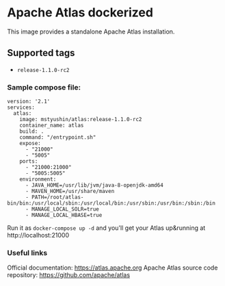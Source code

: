 # Apache Atlas dockerized
This image provides a standalone Apache Atlas installation.

## Supported tags
* `release-1.1.0-rc2`

### Sample compose file:
```
version: '2.1'
services:
  atlas:
    image: mstyushin/atlas:release-1.1.0-rc2
    container_name: atlas
    build: .
    command: "/entrypoint.sh"
    expose:
      - "21000"
      - "5005"
    ports:
      - "21000:21000"
      - "5005:5005"
    environment:
      - JAVA_HOME=/usr/lib/jvm/java-8-openjdk-amd64
      - MAVEN_HOME=/usr/share/maven
      - PATH=/root/atlas-bin/bin:/usr/local/sbin:/usr/local/bin:/usr/sbin:/usr/bin:/sbin:/bin
      - MANAGE_LOCAL_SOLR=true
      - MANAGE_LOCAL_HBASE=true
```

Run it as `docker-compose up -d` and you'll get your Atlas up&running at http://localhost:21000

### Useful links
Official documentation: https://atlas.apache.org
Apache Atlas source code repository: https://github.com/apache/atlas

